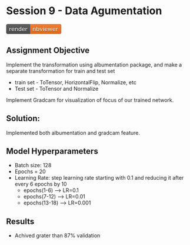 # Session 9 - Data Agumentation
[![Open Jupyter Notebook](images/nbviewer_badge.png)](https://github.com/millermuttu/TSAI-EVA5/blob/master/week8/EVA5_session_9.ipynb)

## Assignment Objective

Implement the transformation using albumentation package, and make a separate transformation for train and test set
  * train set - ToTensor, HorizontalFlip, Normalize, etc
  * Test set - ToTensor and Normalize

Implement Gradcam for visualization of focus of our trained network.
  
  
## Solution:

Implemented both albumentation and gradcam feature.

## Model Hyperparameters

* Batch size: 128
* Epochs = 20
* Learning Rate: step learning rate starting with 0.1 and reducing it after every 6 epochs by 10
  * epochs(1-6) --> LR=0.1
  * epochs(7-12) --> LR=0.01
  * epochs(13-18) --> LR=0.001

## Results

 * Achived grater than 87% validation
